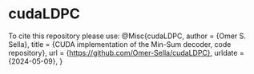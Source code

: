 # cudaLDPC
To cite this repository please use:
@Misc{cudaLDPC,
author = {Omer S. Sella},
title = {CUDA implementation of the Min-Sum decoder, code repository},
url = {https://github.com/Omer-Sella/cudaLDPC},
urldate = {2024-05-09},
}
